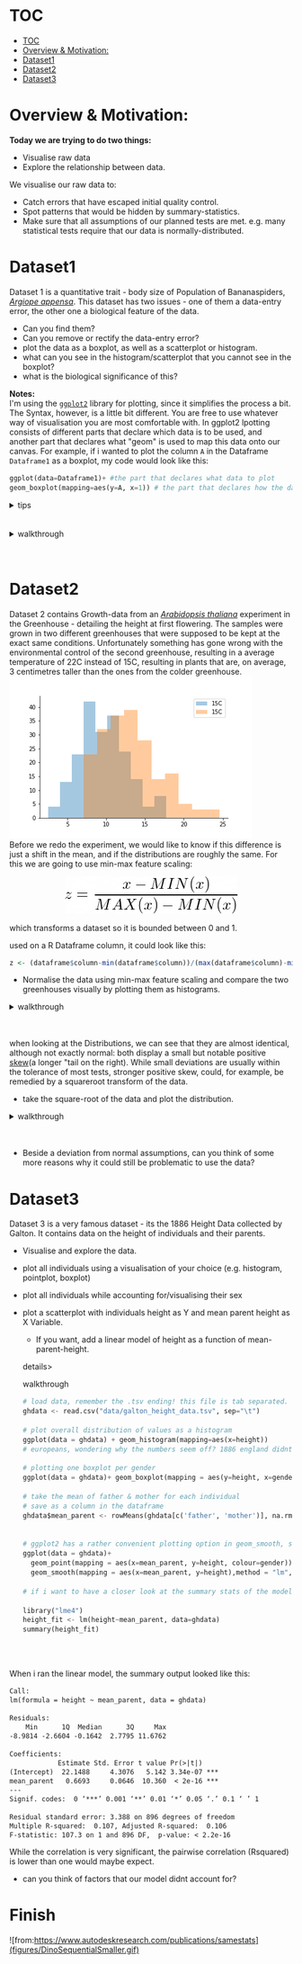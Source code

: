 
# TOC
<!-- TOC depthFrom:1 depthTo:6 withLinks:1 updateOnSave:0 orderedList:0 -->

- [TOC](#toc)
- [Overview & Motivation:](#overview-motivation)
- [Dataset1](#dataset1)
- [Dataset2](#dataset2)
- [Dataset3](#dataset3)

<!-- /TOC -->

# Overview & Motivation:
**Today we are trying to do two things:**
 - Visualise raw data
 - Explore the relationship between data.  

 We visualise our raw data to:
  - Catch errors that have escaped initial quality control.
  - Spot patterns that would be hidden by summary-statistics.
  - Make sure that all assumptions of our planned tests are met. e.g. many statistical tests require that our data is normally-distributed.


# Dataset1
Dataset 1 is a quantitative trait - body size of Population of Bananaspiders, [*Argiope appensa*](https://en.wikipedia.org/wiki/Argiope_appensa).
This dataset has two issues - one of them a data-entry error, the other one a biological feature of the data.
- Can you find them?
- Can you remove or rectify the data-entry error?
- plot the data as a boxplot, as well as a scatterplot or histogram.
- what can you see in the histogram/scatterplot that you cannot see in the boxplot?
- what is the biological significance of this?

**Notes:**  
I'm using the  [``ggplot2``](https://ggplot2.tidyverse.org/) library for plotting, since it simplifies the process a bit. The Syntax, however, is a little bit different.
You are free to use whatever way of visualisation you are most comfortable with.
In ggplot2 lpotting consists of different parts that declare which data is to be used, and another part that declares what "geom" is used to map this data onto our canvas. For example, if i wanted to plot the column ``A`` in the Dataframe ``Dataframe1`` as a boxplot, my code would look like this:

```python
ggplot(data=Dataframe1)+ #the part that declares what data to plot
geom_boxplot(mapping=aes(y=A, x=1)) # the part that declares how the data should map to  the canvas.

```

<details><summary>tips</summary>
<p>

- you can use the ```subset``` function to subset a dataframe based on conditions, e.g.


```Python
Dataframe_2 # A dataframe with two columns, A and B.
# we only want the rows where the value of B is below 300:
filtered_df2 <- subset(Dataframe_2, B<300)
```

- the geoms for boxplot, scatterplot and histogram are called ``geom_boxplot``, ``geom_point``, and ``geom_histogram``

</p>
</details>


<br>
<br>

<details><summary>walkthrough</summary>
<p>

```
# load libraries
library("data.table")
library("ggplot2")

#read in the data:
a_data <- read.csv("path/to/argiope_appensa_ss_simulata.csv", sep=",") #change path to yours!

# plot as boxplot, colour outliers in red
ggplot(data=a_data)+geom_boxplot(mapping = aes(y=bodysize_cm),outlier.colour = "red")
```
![bodysize1](figures/bodysize1.png)  
As you can see in this plot, most data is bunched up at the bottom of the graph, with one outlier at the top.
Given that the Y-axis is the bodysize of a small spider in centimetres, it is unlikely that a bodysize of over 500 cm represents a real datapoint. maybe someone forgot to place the decimal point during dataentry?
```
#remove the outlier:
a_data_no_outliers <- subset(a_data, bodysize_cm<100) # remove all oversized spiders.
# redo the plot
ggplot(data=a_data_no_outliers)+geom_boxplot(mapping = aes(y=bodysize_cm),outlier.colour = "red")
```
![bodysize2](figures/bodysize2.png)  
This looks more reasonable.

```
# plot individual datapoints next to the histogram:
ggplot(data=a_data_no_outliers)+
  geom_boxplot(mapping = aes(y=bodysize_cm),outlier.colour = "red")+
  geom_point(mapping = aes(y=bodysize_cm, x=1), alpha=0.2) #  using geom_point instead of geom_boxplot

```
![bodysize3](figures/bodysize3.png)

here you can see that the boxplot hid something: the data clusters into two groups: one of big spiders and one of small spiders. Looking at the full dataframe, one can guess that this is due to sexual dimorphism. In spiders, the female is often much larger than the male. lets plot them as separate histograms, males shaded purple, females in orange.
```
ggplot(data=a_data_no_outliers)+
  geom_histogram(data=subset(a_data_no_outliers, sex=="male"),mapping = aes(x=bodysize_cm), alpha=0.5, fill="purple")+
  geom_histogram(data=subset(a_data_no_outliers, sex=="female"),mapping = aes(x=bodysize_cm), alpha=0.5, fill="orange")
```
![bodysize4](figures/bsize4.png)

</p>
</details>


<br>
<br>


# Dataset2

Dataset 2 contains Growth-data from an [*Arabidopsis thaliana*]() experiment in the Greenhouse - detailing the height at first flowering. The samples were grown in two different greenhouses that were supposed to be kept at the exact same conditions.
Unfortunately something has gone wrong with the environmental control of the second greenhouse, resulting in a average temperature of 22C instead of 15C, resulting in plants that are, on average, 3 centimetres taller than the ones from the colder greenhouse.  
![temp_diff](figures/temperature_difference.png)  
Before we redo the experiment, we would like to know if this difference is just a shift in the mean, and if the distributions are roughly the same.
For this we are going to use min-max feature scaling:  

<center>  

![min_max](figures/minmax.png)  

</center>  

which transforms a dataset so it is bounded between 0 and 1.  

used on a R Dataframe column, it could look like this:
```R
z <- (dataframe$column-min(dataframe$column))/(max(dataframe$column)-min(dataframe$column))
```

- Normalise the data using min-max feature scaling and compare the two greenhouses visually by plotting them as histograms.

<details><summary>walkthrough</summary>
<p>

```
ata <- read.csv("data/A_thaliana_ss_simulata.tsv", sep = "\t") # tab separated

# split the data
ata15= subset(ata, temperature == "15")
ata22= subset(ata, temperature == "22")

z15 <- (ata15$height-min(ata15$height))/(max(ata15$height)-min(ata15$height))
z22 <- (ata22$height-min(ata22$height))/(max(ata22$height)-min(ata22$height))

# add normalised height data as column to dataframes.
ata15$height_norm <- z15
ata22$height_norm <- z22

ggplot(data=ata)+
  geom_histogram(data = ata22,mapping = aes(x=height_norm), alpha=0.5, fill="orange") +
  geom_histogram(data = ata15,mapping = aes(x=height_norm), alpha=0.5,fill ='blue')


```

</p>
</details>


<br>
<br>


when looking at the Distributions, we can see that they are almost identical, although not exactly normal: both display a small but notable positive [skew](https://en.wikipedia.org/wiki/Skewness)(a longer "tail on the right). While small deviations are usually within the tolerance of most tests, stronger positive skew, could, for example, be remedied by a squareroot transform of the data.

- take the square-root of the data and plot the distribution.



<details><summary>walkthrough</summary>
<p>

```
# concatenate the two dataframes for convenience:
ata_new <- rbind(ata15,ata22)

# take the squareroot of the normalised height-data:
sqrt_height_norm <- sqrt(ata_new$height_norm)

# create a new column with the squareroot transformed data in the dataframe:
ata_new$sqrt_norm_height <- sqrt_height_norm

# plot the  transformed data (blue) alongside the original (in red):
ggplot(data=ata_new)+ geom_histogram(mapping = aes(x=sqrt_norm_height), alpha=0.5, fill='blue')+ geom_histogram(mapping = aes(x=height_norm), alpha=0.5, fill="red")

```

</p>
</details>


<br>
<br>


- Beside a deviation from normal assumptions, can you think of some more reasons why it could still be problematic to use the data?

# Dataset3

Dataset 3 is a very famous dataset - its the 1886 Height Data collected by Galton. It contains data on the height of individuals and their parents.

- Visualise and explore the data.
 - plot all individuals using a visualisation of your choice (e.g. histogram, pointplot, boxplot)
 - plot all individuals while accounting for/visualising their sex
 - plot a scatterplot with individuals height as Y and mean parent height as X Variable.
    - If you want, add a linear model of height as a function of mean-parent-height.


    details><summary>walkthrough</summary>
    <p>

    ```python
    # load data, remember the .tsv ending! this file is tab separated.
    ghdata <- read.csv("data/galton_height_data.tsv", sep="\t")

    # plot overall distribution of values as a histogram
    ggplot(data = ghdata) + geom_histogram(mapping=aes(x=height))
    # europeans, wondering why the numbers seem off? 1886 england didnt use centimetres

    # plotting one boxplot per gender
    ggplot(data = ghdata)+ geom_boxplot(mapping = aes(y=height, x=gender))

    # take the mean of father & mother for each individual
    # save as a column in the dataframe
    ghdata$mean_parent <- rowMeans(ghdata[c('father', 'mother')], na.rm=TRUE)


    # ggplot2 has a rather convenient plotting option in geom_smooth, so i dont even need to plug in a linear model library :)
    ggplot(data = ghdata)+
      geom_point(mapping = aes(x=mean_parent, y=height, colour=gender))+
      geom_smooth(mapping = aes(x=mean_parent, y=height),method = "lm", formula = height~mean_parent) # height as a function of mid-parent height

    # if i want to have a closer look at the summary stats of the model, i have to do a real fit, though.

    library("lme4")
    height_fit <- lm(height~mean_parent, data=ghdata)
    summary(height_fit)
    ```

    </p>
    </details>


    <br>
    <br>

When i ran the linear model, the summary output looked like this:

```
Call:
lm(formula = height ~ mean_parent, data = ghdata)

Residuals:
    Min      1Q  Median      3Q     Max
-8.9814 -2.6604 -0.1642  2.7795 11.6762

Coefficients:
            Estimate Std. Error t value Pr(>|t|)    
(Intercept)  22.1488     4.3076   5.142 3.34e-07 ***
mean_parent   0.6693     0.0646  10.360  < 2e-16 ***
---
Signif. codes:  0 ‘***’ 0.001 ‘**’ 0.01 ‘*’ 0.05 ‘.’ 0.1 ‘ ’ 1

Residual standard error: 3.388 on 896 degrees of freedom
Multiple R-squared:  0.107,	Adjusted R-squared:  0.106
F-statistic: 107.3 on 1 and 896 DF,  p-value: < 2.2e-16
```

While the correlation is very significant, the pairwise correlation (Rsquared) is lower than one would maybe expect.
 - can you think of factors that our model didnt account for?



 # Finish


![from:https://www.autodeskresearch.com/publications/samestats](figures/DinoSequentialSmaller.gif)
